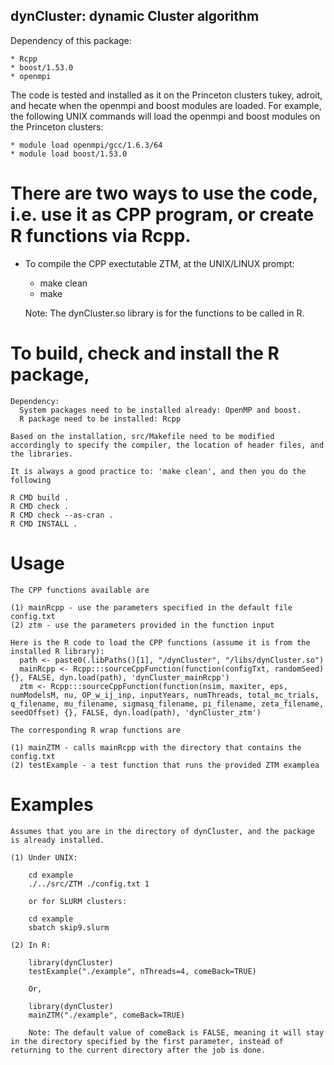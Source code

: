 ## dynCluster: dynamic Cluster algorithm

Dependency of this package:

    * Rcpp
    * boost/1.53.0
    * openmpi

The code is tested and installed as it on the Princeton clusters tukey, adroit, and hecate when the openmpi and boost modules are loaded. For example, the following UNIX commands will load the openmpi and boost modules on the Princeton clusters:

    * module load openmpi/gcc/1.6.3/64
    * module load boost/1.53.0

# There are two ways to use the code, i.e. use it as CPP program, or create R functions via Rcpp.

* To compile the CPP exectutable ZTM, at the UNIX/LINUX prompt:

   * make clean
   * make

   Note: The dynCluster.so library is for the functions to be called in R.

# To build, check and install the R package,

    Dependency:
      System packages need to be installed already: OpenMP and boost. 
      R package need to be installed: Rcpp

    Based on the installation, src/Makefile need to be modified accordingly to specify the compiler, the location of header files, and the libraries.

    It is always a good practice to: 'make clean', and then you do the following 

    R CMD build .
    R CMD check .
    R CMD check --as-cran .
    R CMD INSTALL .
 
# Usage
    
    The CPP functions available are 
 
    (1) mainRcpp - use the parameters specified in the default file config.txt
    (2) ztm - use the parameters provided in the function input 

    Here is the R code to load the CPP functions (assume it is from the installed R library):
      path <- paste0(.libPaths()[1], "/dynCluster", "/libs/dynCluster.so")
      mainRcpp <- Rcpp:::sourceCppFunction(function(configTxt, randomSeed) {}, FALSE, dyn.load(path), 'dynCluster_mainRcpp')
      ztm <- Rcpp:::sourceCppFunction(function(nsim, maxiter, eps, numModelsM, nu, OP_w_ij_inp, inputYears, numThreads, total_mc_trials, q_filename, mu_filename, sigmasq_filename, pi_filename, zeta_filename, seedOffset) {}, FALSE, dyn.load(path), 'dynCluster_ztm')

    The corresponding R wrap functions are

    (1) mainZTM - calls mainRcpp with the directory that contains the config.txt
    (2) testExample - a test function that runs the provided ZTM examplea

# Examples

    Assumes that you are in the directory of dynCluster, and the package is already installed.

    (1) Under UNIX:

        cd example
        ./../src/ZTM ./config.txt 1

        or for SLURM clusters:

        cd example
        sbatch skip9.slurm

    (2) In R:

        library(dynCluster)
        testExample("./example", nThreads=4, comeBack=TRUE)

        Or,

        library(dynCluster)
        mainZTM("./example", comeBack=TRUE)
    
        Note: The default value of comeBack is FALSE, meaning it will stay in the directory specified by the first parameter, instead of returning to the current directory after the job is done.


